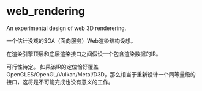 # web_rendering

An experimental design of web 3D renderering.

一个估计没戏的SOA（面向服务）Web渲染结构设想。

在渲染引擎顶层和底层渲染接口之间假设一个包含渲染数据的IR。

可行性待定。
如果该IR的定位恰好覆盖OpenGLES/OpenGL/Vulkan/Metal/D3D，那么相当于重新设计一个同等量级的接口，这将是不可能完成也没有意义的工作。